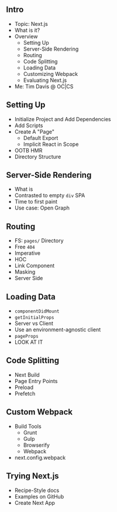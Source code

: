 ## Intro

- Topic: Next.js
- What is it?
- Overview
  - Setting Up
  - Server-Side Rendering
  - Routing
  - Code Splitting
  - Loading Data
  - Customizing Webpack
  - Evaluating Next.js
- Me: Tim Davis @ OC|CS

## Setting Up

- Initialize Project and Add Dependencies
- Add Scripts
- Create A "Page"
  - Default Export
  - Implicit React in Scope
- OOTB HMR
- Directory Structure

## Server-Side Rendering

- What is
- Contrasted to empty `div` SPA
- Time to first paint
- Use case: Open Graph

## Routing

- FS: `pages/` Directory
- Free `404`
- Imperative
- HOC
- Link Component
- Masking
- Server Side

## Loading Data

- `componentDidMount`
- `getInitialProps`
- Server vs Client
- Use an environment-agnostic client
- `pageProps`
- LOOK AT IT

## Code Splitting

- Next Build
- Page Entry Points
- Preload
- Prefetch

## Custom Webpack

- Build Tools
  - Grunt
  - Gulp
  - Browserify
  - Webpack
- next.config.webpack

## Trying Next.js

- Recipe-Style docs
- Examples on GitHub
- Create Next App
